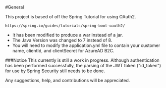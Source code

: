 #General

This project is based of off the Spring Tutorial for using OAuth2.

    https://spring.io/guides/tutorials/spring-boot-oauth2/

- It has been modified to produce a war instead of a jar.
- The Java Version was changed to 7 instead of 8.
- You will need to modify the application.yml file to contain your customer name,
clientId, and clientSecret for AzureAD B2C.

###Notice
This currently is still a work in progress.
Although authentication has been performed successfully, the parsing of the
JWT token ("id_token") for use by Spring Security still needs to be done.

Any suggestions, help, and contributions will be appreciated.
